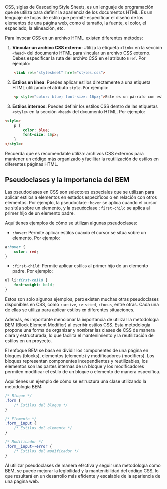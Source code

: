 CSS, siglas de Cascading Style Sheets, es un lenguaje de programación que se utiliza para definir la apariencia de los documentos HTML. Es un lenguaje de hojas de estilo que permite especificar el diseño de los elementos de una página web, como el tamaño, la fuente, el color, el espaciado, la alineación, etc.

Para invocar CSS en un archivo HTML, existen diferentes métodos:

1. **Vincular un archivo CSS externo**: Utiliza la etiqueta `<link>` en la sección `<head>` del documento HTML para vincular un archivo CSS externo. Debes especificar la ruta del archivo CSS en el atributo `href`. Por ejemplo:

```html
	<link rel="stylesheet" href="styles.css">
```

2. **Estilos en línea**: Puedes aplicar estilos directamente a una etiqueta HTML utilizando el atributo `style`. Por ejemplo:

```html
	<p style="color: blue; font-size: 16px;">Este es un párrafo con estilo en línea.</p>
```

3. **Estilos internos**: Puedes definir los estilos CSS dentro de las etiquetas `<style>` en la sección `<head>` del documento HTML. Por ejemplo:

```html
<style>
    p {
        color: blue;
        font-size: 16px;
    }
</style>

```

Recuerda que es recomendable utilizar archivos CSS externos para mantener un código más organizado y facilitar la reutilización de estilos en diferentes páginas HTML.

## Pseudoclases y la importancia del BEM

Las pseudoclases en CSS son selectores especiales que se utilizan para aplicar estilos a elementos en estados específicos o en relación con otros elementos. Por ejemplo, la pseudoclase `:hover` se aplica cuando el cursor se sitúa sobre un elemento, y la pseudoclase `:first-child` se aplica al primer hijo de un elemento padre.

Aquí tienes ejemplos de cómo se utilizan algunas pseudoclases:

- `:hover`: Permite aplicar estilos cuando el cursor se sitúa sobre un elemento. Por ejemplo:

```css
a:hover {
    color: red;
}

```

- `:first-child`: Permite aplicar estilos al primer hijo de un elemento padre. Por ejemplo:

```css
ul li:first-child {
    font-weight: bold;
}

```

Estos son solo algunos ejemplos, pero existen muchas otras pseudoclases disponibles en CSS, como `:active`, `:visited`, `:focus`, entre otras. Cada una de ellas se utiliza para aplicar estilos en diferentes situaciones.

Además, es importante mencionar la importancia de utilizar la metodología BEM (Block Element Modifier) al escribir estilos CSS. Esta metodología propone una forma de organizar y nombrar las clases de CSS de manera clara y estructurada, lo que facilita el mantenimiento y la reutilización de estilos en un proyecto.

El enfoque BEM se basa en dividir los componentes de una página en bloques (blocks), elementos (elements) y modificadores (modifiers). Los bloques representan componentes independientes y reutilizables, los elementos son las partes internas de un bloque y los modificadores permiten modificar el estilo de un bloque o elemento de manera específica.

Aquí tienes un ejemplo de cómo se estructura una clase utilizando la metodología BEM:

```css
/* Bloque */
.form {
    /* Estilos del bloque */
}

/* Elemento */
.form__input {
    /* Estilos del elemento */
}

/* Modificador */
.form__input--error {
    /* Estilos del modificador */
}

```

Al utilizar pseudoclases de manera efectiva y seguir una metodología como BEM, se puede mejorar la legibilidad y la mantenibilidad del código CSS, lo que resultará en un desarrollo más eficiente y escalable de la apariencia de una página web.